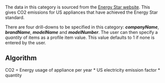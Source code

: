 The data in this category is sourced from the [Energy Star
website](http://www.energystar.gov/index.cfm?c=settop_boxes.settop_boxes).
This gives CO2 emissions for US appliances that have achieved the Energy
Star standard.

There are four drill-downs to be specified in this category:
***companyName***, ***brandName***, ***modelName*** and
***modelNumber***. The user can then specify a *quantity* of items as a
profile item value. This value defaults to 1 if none is entered by the
user.

## Algorithm

CO2 = Energy usage of appliance per year \* US electricity emission
factor \* quantity
